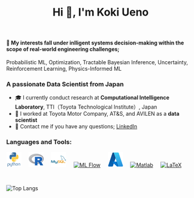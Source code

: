 <!--
**kokiueno/kokiueno** is a ✨ _special_ ✨ repository because its `README.md` (this file) appears on your GitHub profile.

Here are some ideas to get you started:

- 🔭 I’m currently working on ...
- 🌱 I’m currently learning ...
- 👯 I’m looking to collaborate on ...
- 🤔 I’m looking for help with ...
- 💬 Ask me about ...
- 📫 How to reach me: ...
- 😄 Pronouns: ...
- ⚡ Fun fact: ...

&nbsp; # 改行
-->

<h1 align="center">Hi 👋, I'm Koki Ueno</h1>
&nbsp;

<h4 align="left">🤔 My interests fall under inlligent systems decision-making within the scope of real-world engineering challenges; </h3>
Probabilistic ML, Optimization, Tractable Bayesian Inference, Uncertainty, Reinforcement Learning, Physics-Informed ML
&nbsp;

<h3 align="left">A passionate Data Scientist from Japan</h3>

- 🎓  I currently conduct research at **Computational Intelligence Laboratory**, TTI（Toyota Technological Institute）, Japan
- 🌱  I worked at Toyota Motor Company, AT&S, and AVILEN as a **data scientist**
- 💬  Contact me if you have any questions; [LinkedIn](https://www.linkedin.com/in/koki-ueno-142b47281)
&nbsp;

<h3 align="left">Languages and Tools:</h3>
<p align="left">
  <a href="https://www.python.org" target="_blank" rel="noopener"><img src="https://raw.githubusercontent.com/devicons/devicon/master/icons/python/python-original-wordmark.svg" alt="python" style="width:40px; height:40px; margin-right:16px;" /></a>
  <a href="https://www.r-project.org" target="_blank" rel="noopener"><img src="https://raw.githubusercontent.com/devicons/devicon/master/icons/r/r-original.svg" alt="R" style="width:40px; height:40px; margin-right:16px;"></a>
  <a href="https://www.mysql.com/" target="_blank" rel="noopener"><img src="https://raw.githubusercontent.com/devicons/devicon/master/icons/mysql/mysql-original-wordmark.svg" alt="SQL" style="width:40px; height:40px; margin-right:16px;"></a>
  <a href="https://mlflow.org" target="_blank" rel="noopener"><img src="https://avatars.githubusercontent.com/u/35743529?s=200&v=4" alt="ML Flow" style="width:40px; height:40px; margin-right:16px;"></a>
  <a href="https://azure.microsoft.com/en-us/services/devops/" target="_blank" rel="noopener"><img src="https://raw.githubusercontent.com/devicons/devicon/master/icons/azure/azure-original.svg" alt="Azure DevOps" style="width:40px; height:40px; margin-right:16px;"></a>
  <a href="https://www.mathworks.com/products/matlab.html" target="_blank" rel="noopener"><img src="https://upload.wikimedia.org/wikipedia/commons/2/21/Matlab_Logo.png" alt="Matlab" style="width:40px; height:40px; margin-right:16px;"></a>
  <a href="https://www.latex-project.org" target="_blank" rel="noopener"><img src="https://upload.wikimedia.org/wikipedia/commons/9/92/LaTeX_logo.svg" alt="LaTeX" style="width:40px; height:40px; margin-right:16px;"></a>
</p>

&nbsp;

![Top Langs](https://github-readme-stats.vercel.app/api/top-langs/?username=kokiueno)
